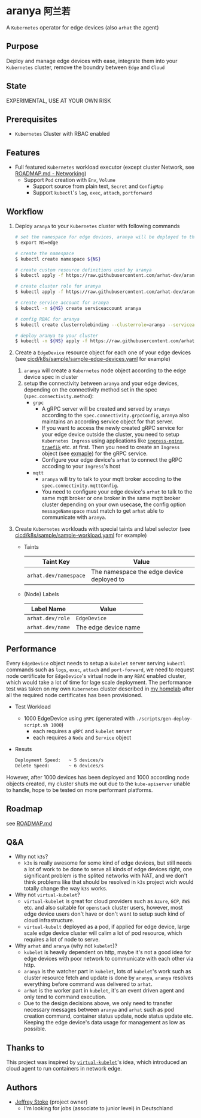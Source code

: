 # aranya `阿兰若`

A `Kubernetes` operator for edge devices (also `arhat` the agent)

## Purpose

Deploy and manage edge devices with ease, integrate them into your `Kubernetes` cluster, remove the boundry between `Edge` and `Cloud`

## State

EXPERIMENTAL, USE AT YOUR OWN RISK

## Prerequisites

- `Kubernetes` Cluster with RBAC enabled

## Features

- Full featured `Kubernetes` workload executor (except cluster Network, see [ROADMAP.md - Networking](./ROADMAP.md#Networking))
  - Support `Pod` creation with `Env`, `Volume`
    - Support source from plain text, `Secret` and `ConfigMap`
    - Support `kubectl`'s `log`, `exec`, `attach`, `portforward`

## Workflow

1. Deploy `aranya` to your `Kubernetes` cluster with following commands

   ```bash
   # set the namespace for edge devices, aranya will be deployed to this namespace
   $ export NS=edge

   # create the namespace
   $ kubectl create namespace ${NS}

   # create custom resource definitions used by aranya
   $ kubectl apply -f https://raw.githubusercontent.com/arhat-dev/aranya/master/cicd/k8s/crds/aranya_v1alpha1_edgedevice_crd.yaml

   # create cluster role for aranya
   $ kubectl apply -f https://raw.githubusercontent.com/arhat-dev/aranya/master/cicd/k8s/aranya-cluster-role.yaml

   # create service account for aranya
   $ kubectl -n ${NS} create serviceaccount aranya

   # config RBAC for aranya
   $ kubectl create clusterrolebinding --clusterrole=aranya --serviceaccount=${NS}:aranya

   # deploy aranya to your cluster
   $ kubectl -n ${NS} apply -f https://raw.githubusercontent.com/arhat-dev/aranya/master/cicd/k8s/aranya-deploy.yaml
   ```

2. Create a `EdgeDevice` resource object for each one of your edge devices (see [cicd/k8s/sample/sample-edge-devices.yaml](./cicd/k8s/sample/sample-edge-devices.yaml) for example)
   1. `aranya` will create a `Kubernetes` node object according to the edge device spec in cluster
   2. setup the connectivity between `aranya` and your edge devices, depending on the connectivity method set in the spec (`spec.connectivity.method`):
      - `grpc`
        - A gRPC server will be created and served by `aranya` according to the `spec.connectivity.grpcConfig`, `aranya` also maintains an according service object for that server.
        - If you want to access the newly created gRPC service for your edge device outside the cluster, you need to setup `Kubernetes Ingress` using applications like [`ingress-nginx`](https://github.com/kubernetes/ingress-nginx), [`traefik`](https://github.com/containous/traefik) etc. at first. Then you need to create an `Ingress` object (see [exmaple](./cicd/k8s/sample/sample-ingress-traefik.yaml)) for the gRPC service.
        - Configure your edge device's `arhat` to connect the gRPC accoding to your `Ingress`'s host
      - `mqtt`
        - `aranya` will try to talk to your mqtt broker accoding to the `spec.connectivity.mqttConfig`.
        - You need to configure your edge device's `arhat` to talk to the same mqtt broker or one broker in the same mqtt broker cluster depending on your own usecase, the config option `messageNamespace` must match to get `arhat` able to communicate with `aranya`.

3. Create `Kubernetes` workloads with special taints and label selector (see [cicd/k8s/sample/sample-workload.yaml](./cicd/k8s/sample/sample-workload.yaml) for example)
   - Taints

      | Taint Key             | Value                                     |
      | --------------------- | ----------------------------------------- |
      | `arhat.dev/namespace` | The namespace the edge device deployed to |

   - (Node) Labels

      | Label Name       | Value                |
      | ---------------- | -------------------- |
      | `arhat.dev/role` | `EdgeDevice`         |
      | `arhat.dev/name` | The edge device name |

## Performance

Every `EdgeDevice` object needs to setup a `kubelet` server serving `kubectl` commands such as `logs`, `exec`, `attach` and `port-forward`, we need to request node certificate for `EdgeDevice`'s virtual node in any `RBAC` enabled cluster, which would take a lot of time for lage scale deployment. The performance test was taken on my own `Kubernetes` cluster described in [my homelab](https://github.com/jeffreystoke/homelab) after all the required node certificates has been provisioned.

- Test Workload
  - 1000 EdgeDevice using `gRPC` (generated with `./scripts/gen-deploy-script.sh 1000`)
    - each requires a `gRPC` and `kubelet` server
    - each requires a `Node` and `Service` object
- Resuts

  ```txt
  Deployment Speed:   ~ 5 devices/s
  Delete Speed:       ~ 6 devices/s
  ```

However, after 1000 devices has been deployed and 1000 according node objects created, my cluster shuts me out due to the `kube-apiserver` unable to handle, hope to be tested on more performant platforms.

## Roadmap

see [ROADMAP.md](./ROADMAP.md)

## Q&A

- Why not `k3s`?
  - `k3s` is really awesome for some kind of edge devices, but still needs a lot of work to be done to serve all kinds of edge devices right, one significant problem is the splited networks with NAT, and we don't think problems like that should be resolved in `k3s` project wich would totally change the way `k3s` works.
- Why not `virtual-kubelet`?
  - `virtual-kubelet` is great for cloud providers such as `Azure`, `GCP`, `AWS` etc. and also suitable for `openstack` cluster users, however, most edge device users don't have or don't want to setup such kind of cloud infrastructure.
  - `virtual-kubelt` deployed as a pod, if applied for edge device, large scale edge device cluster will calim a lot of pod resource, which requires a lot of node to serve.
- Why `arhat` and `aranya` (why not `kubelet`)?
  - `kubelet` is heavily dependent on http, maybe it's not a good idea for edge devices with poor network to communicate with each other via http.
  - `aranya` is the watcher part in `kubelet`, lots of `kubelet`'s work such as cluster resource fetch and update is done by `aranya`, `aranya` resolves everything before command was delivered to `arhat`.
  - `arhat` is the worker part in `kubelet`, it's an event driven agent and only tend to command execution.
  - Due to the design decisions above, we only need to transfer necessary messages between `aranya` and `arhat` such as pod creation command, container status update, node status update etc. Keeping the edge device's data usage for management as low as possible.

## Thanks to

This project was inspired by [`virtual-kubelet`](https://github.com/virtual-kubelet/virtual-kubelet)'s idea, which introduced an cloud agent to run containers in network edge.

## Authors

- [Jeffrey Stoke](https://github.com/jeffreystoke) (project owner)
  - I'm looking for jobs (associate to junior level) in Deutschland
